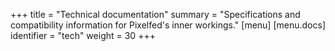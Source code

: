 +++
title = "Technical documentation"
summary = "Specifications and compatibility information for Pixelfed's inner workings."
[menu]
[menu.docs]
identifier = "tech"
weight = 30
+++